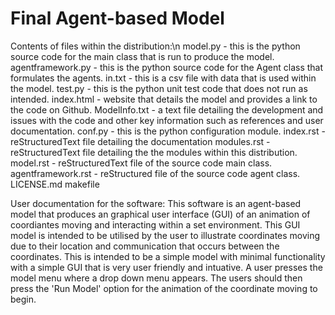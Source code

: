 # Final Agent-based Model 
 
 Contents of files within the distribution:\n
 model.py    - this is the python source code for the main class that is run to produce the model. 
 agentframework.py    - this is the python source code for the Agent class that formulates the agents.
 in.txt    - this is a csv file with data that is used within the model. 
 test.py    - this is the python unit test code that does not run as intended. 
 index.html    - website that details the model and provides a link to the code on Github.
 ModelInfo.txt - a text file detailing the development and issues with the code and other key information such as references and user documentation. 
 conf.py    - this is the python configuration module. 
 index.rst    - reStructuredText file detailing the documentation
 modules.rst    - reStructuredText file detailing the the modules within this distribution. 
 model.rst    - reStructuredText file of the source code main class.
 agentframework.rst    - reStructured file of the source code agent class.
 LICENSE.md 
 makefile

User documentation for the software: 
This software is an agent-based model that produces an graphical user interface (GUI) of an animation of coordiantes moving and interacting within a set
environment. 
This GUI model is intended to be utilised by the user to illustrate coordinates moving due to their location and communication that occurs between the coordinates. 
This is intended to be a simple model with minimal functionality with a simple GUI that is very user friendly and intuative. 
A user presses the model menu where a drop down menu appears. 
The users should then press the 'Run Model' option for the animation of the coordinate moving to begin. 
